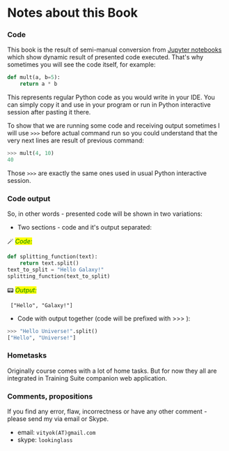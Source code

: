 # Notes about this Book

### Code

This book is the result of semi-manual conversion from [Jupyter notebooks](http://jupyter.org/) which show dynamic result of presented code executed. That's why sometimes you will see the code itself, for example:

```py
def mult(a, b=5): 
    return a * b
```

This represents regular Python code as you would write in your IDE. You can simply copy it and use in your program or run in Python interactive session after pasting it there.

To show that we are running some code and receiving output sometimes I will use `>>>` before actual command run so you could understand that the very next lines are result of previous command:

```py
>>> mult(4, 10)
40
```

Those `>>>` are exactly the same ones used in usual Python interactive session.

### Code output
So, in other words - presented code will be shown in two variations:

* Two sections - code and it's output separated:

🪄 _<mark style="color:green;">Code:</mark>_



```python
def splitting_function(text):
    return text.split()
text_to_split = "Hello Galaxy!"
splitting_function(text_to_split)
```

📟 _<mark style="color:green;">Output:</mark>_

     ["Hello", "Galaxy!"]

* Code with output together \(code will be prefixed with &gt;&gt;&gt; \):

```python
>>> "Hello Universe!".split()
["Hello", "Universe!"]
```

### Hometasks

Originally course comes with a lot of home tasks. But for now they all are integrated in Training Suite companion web application. 

### Comments, propositions

If you find any error, flaw, incorrectness or have any other comment - please send my via email or Skype.

* email: `vityok(AT)gmail.com`
* skype: `lookinglass`

